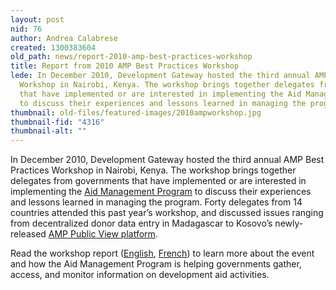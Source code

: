 ```yaml
---
layout: post
nid: 76
author: Andrea Calabrese
created: 1300383604
old_path: news/report-2010-amp-best-practices-workshop
title: Report from 2010 AMP Best Practices Workshop
lede: In December 2010, Development Gateway hosted the third annual AMP Best Practices
  Workshop in Nairobi, Kenya. The workshop brings together delegates from governments
  that have implemented or are interested in implementing the Aid Management Program
  to discuss their experiences and lessons learned in managing the program.
thumbnail: old-files/featured-images/2010ampworkshop.jpg
thumbnail-fid: "4316"
thumbnail-alt: ""
---
```


In December 2010, Development Gateway hosted the third annual AMP Best Practices Workshop in Nairobi, Kenya. The workshop brings together delegates from governments that have implemented or are interested in implementing the [Aid Management Program](/programs/aid-management-program/aid-management-platform "Aid Management Program") to discuss their experiences and lessons learned in managing the program. Forty delegates from 14 countries attended this past year’s workshop, and discussed issues ranging from decentralized donor data entry in Madagascar to Kosovo’s newly-released [AMP Public View platform](http://www.amp-mei.net "Kosovo Public AMP").

Read the workshop report ([English](/assets/webfm/pdfs/2010_amp_best_practices_workshop_report_-_final.pdf "2010 AMP Best practices Workshop Report (English)"), [French](/assets/webfm/pdfs/2010_amp_best_practices_workshop_report_-_final_fr.pdf "2010 AMP Best practices Workshop Report (French)")) to learn more about the event and how the Aid Management Program is helping governments gather, access, and monitor information on development aid activities.
